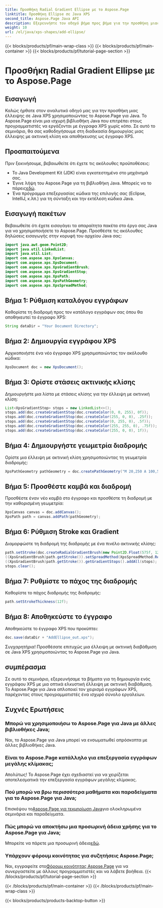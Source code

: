 ```yaml
---
title: Προσθήκη Radial Gradient Ellipse με το Aspose.Page
linktitle: Προσθήκη Ellipse σε Java XPS
second_title: Aspose.Page Java API
description: Εξερευνήστε τον οδηγό βήμα προς βήμα για την προσθήκη μιας έλλειψης με ακτινωτή διαβάθμιση σε Java XPS χρησιμοποιώντας το Aspose.Page για Java. Βελτιώστε τη δημιουργία εγγράφων σας χωρίς κόπο.
weight: 10
url: /el/java/xps-shapes/add-ellipse/
---
```


{{< blocks/products/pf/main-wrap-class >}}
{{< blocks/products/pf/main-container >}}
{{< blocks/products/pf/tutorial-page-section >}}

# Προσθήκη Radial Gradient Ellipse με το Aspose.Page

## Εισαγωγή
Καλώς ήρθατε στον αναλυτικό οδηγό μας για την προσθήκη μιας έλλειψης σε Java XPS χρησιμοποιώντας το Aspose.Page για Java. Το Aspose.Page είναι μια ισχυρή βιβλιοθήκη Java που επιτρέπει στους προγραμματιστές να εργάζονται με έγγραφα XPS χωρίς κόπο. Σε αυτό το σεμινάριο, θα σας καθοδηγήσουμε στη διαδικασία δημιουργίας μιας έλλειψης με ακτινική κλίση και αποθήκευσης ως έγγραφο XPS.
## Προαπαιτούμενα
Πριν ξεκινήσουμε, βεβαιωθείτε ότι έχετε τις ακόλουθες προϋποθέσεις:
- Το Java Development Kit (JDK) είναι εγκατεστημένο στο μηχάνημά σας.
-  Έγινε λήψη του Aspose.Page για τη βιβλιοθήκη Java. Μπορείς να το πάρεις[εδώ](https://releases.aspose.com/page/java/).
- Ένα πρόγραμμα επεξεργασίας κώδικα της επιλογής σας (Eclipse, IntelliJ, κ.λπ.) για τη σύνταξη και την εκτέλεση κώδικα Java.
## Εισαγωγή πακέτων
Βεβαιωθείτε ότι έχετε εισαγάγει τα απαραίτητα πακέτα στο έργο σας Java για να χρησιμοποιήσετε το Aspose.Page. Προσθέστε τις ακόλουθες δηλώσεις εισαγωγής στην κορυφή του αρχείου Java σας:
```java
import java.awt.geom.Point2D;
import java.util.LinkedList;
import java.util.List;
import com.aspose.xps.XpsCanvas;
import com.aspose.xps.XpsDocument;
import com.aspose.xps.XpsGradientBrush;
import com.aspose.xps.XpsGradientStop;
import com.aspose.xps.XpsPath;
import com.aspose.xps.XpsPathGeometry;
import com.aspose.xps.XpsSpreadMethod;
```
## Βήμα 1: Ρύθμιση καταλόγου εγγράφων
Καθορίστε τη διαδρομή προς τον κατάλογο εγγράφων σας όπου θα αποθηκευτεί το έγγραφο XPS:
```java
String dataDir = "Your Document Directory";
```
## Βήμα 2: Δημιουργία εγγράφου XPS
Αρχικοποιήστε ένα νέο έγγραφο XPS χρησιμοποιώντας τον ακόλουθο κώδικα:
```java
XpsDocument doc = new XpsDocument();
```
## Βήμα 3: Ορίστε στάσεις ακτινικής κλίσης
Δημιουργήστε μια λίστα με στάσεις κλίσης για την έλλειψη με ακτινική κλίση:
```java
List<XpsGradientStop> stops = new LinkedList<>();
stops.add(doc.createGradientStop(doc.createColor(0, 0, 255), 0f));
stops.add(doc.createGradientStop(doc.createColor(255, 0, 0), .25f));
stops.add(doc.createGradientStop(doc.createColor(0, 255, 0), .5f));
stops.add(doc.createGradientStop(doc.createColor(255, 255, 0), .75f));
stops.add(doc.createGradientStop(doc.createColor(255, 0, 0), 1f));
```
## Βήμα 4: Δημιουργήστε γεωμετρία διαδρομής
Ορίστε μια έλλειψη με ακτινική κλίση χρησιμοποιώντας τη γεωμετρία διαδρομής:
```java
XpsPathGeometry pathGeometry = doc.createPathGeometry("M 20,250 A 100,50 0 1 1 220,250 100,50 0 1 1 20,250");
```
## Βήμα 5: Προσθέστε καμβά και διαδρομή
Προσθέστε έναν νέο καμβά στο έγγραφο και προσθέστε τη διαδρομή με την καθορισμένη γεωμετρία:
```java
XpsCanvas canvas = doc.addCanvas();
XpsPath path = canvas.addPath(pathGeometry);
```
## Βήμα 6: Ρύθμιση Stroke και Gradient
Διαμορφώστε τη διαδρομή της διαδρομής με ένα πινέλο ακτινικής κλίσης:
```java
path.setStroke(doc.createRadialGradientBrush(new Point2D.Float(575f, 125f), new Point2D.Float(575f, 100f), 75f, 50f));
((XpsGradientBrush)path.getStroke()).setSpreadMethod(XpsSpreadMethod.Reflect);
((XpsGradientBrush)path.getStroke()).getGradientStops().addAll(stops);
stops.clear();
```
## Βήμα 7: Ρυθμίστε το πάχος της διαδρομής
Καθορίστε το πάχος διαδρομής της διαδρομής:
```java
path.setStrokeThickness(12f);
```
## Βήμα 8: Αποθηκεύστε το έγγραφο
Αποθηκεύστε το έγγραφο XPS που προκύπτει:
```java
doc.save(dataDir + "AddEllipse_out.xps");
```
Συγχαρητήρια! Προσθέσατε επιτυχώς μια έλλειψη με ακτινική διαβάθμιση σε Java XPS χρησιμοποιώντας το Aspose.Page για Java.
## συμπέρασμα
Σε αυτό το σεμινάριο, εξερευνήσαμε τα βήματα για τη δημιουργία ενός εγγράφου XPS με μια οπτικά ελκυστική έλλειψη με ακτινική διαβάθμιση. Το Aspose.Page για Java απλοποιεί τον χειρισμό εγγράφων XPS, παρέχοντας στους προγραμματιστές ένα ισχυρό σύνολο εργαλείων.
## Συχνές Ερωτήσεις
### Μπορώ να χρησιμοποιήσω το Aspose.Page για Java με άλλες βιβλιοθήκες Java;
Ναι, το Aspose.Page για Java μπορεί να ενσωματωθεί απρόσκοπτα με άλλες βιβλιοθήκες Java.
### Είναι το Aspose.Page κατάλληλο για επεξεργασία εγγράφων μεγάλης κλίμακας;
Απολύτως! Το Aspose.Page έχει σχεδιαστεί για να χειρίζεται αποτελεσματικά την επεξεργασία εγγράφων μεγάλης κλίμακας.
### Πού μπορώ να βρω περισσότερα μαθήματα και παραδείγματα για το Aspose.Page για Java;
 Επισκέψου το[Aspose.Page για τεκμηρίωση Java](https://reference.aspose.com/page/java/)για ολοκληρωμένα σεμινάρια και παραδείγματα.
### Πώς μπορώ να αποκτήσω μια προσωρινή άδεια χρήσης για το Aspose.Page για Java;
 Μπορείτε να πάρετε μια προσωρινή άδεια[εδώ](https://purchase.aspose.com/temporary-license/).
### Υπάρχουν φόρουμ κοινότητας για συζητήσεις Aspose.Page;
 Ναι, εγγραφείτε στο[Φόρουμ κοινότητας Aspose.Page](https://forum.aspose.com/c/page/39) για να συνεργαστείτε με άλλους προγραμματιστές και να λάβετε βοήθεια.
{{< /blocks/products/pf/tutorial-page-section >}}

{{< /blocks/products/pf/main-container >}}
{{< /blocks/products/pf/main-wrap-class >}}

{{< blocks/products/products-backtop-button >}}
